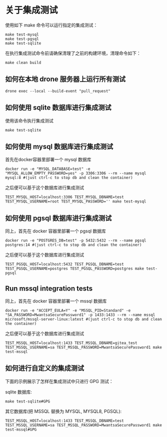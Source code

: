 # 关于集成测试

使用如下 make 命令可以运行指定的集成测试：
```shell
make test-mysql
make test-pgsql
make test-sqlite
```

在执行集成测试命令前请确保清理了之前的构建环境，清理命令如下：
```
make clean build
```

## 如何在本地 drone 服务器上运行所有测试
```
drone exec --local --build-event "pull_request"
```

## 如何使用 sqlite 数据库进行集成测试
使用该命令执行集成测试
```
make test-sqlite
```

## 如何使用 mysql 数据库进行集成测试
首先在docker容器里部署一个 mysql 数据库
```
docker run -e "MYSQL_DATABASE=test" -e "MYSQL_ALLOW_EMPTY_PASSWORD=yes" -p 3306:3306 --rm --name mysql mysql:8 #(just ctrl-c to stop db and clean the container) 
```
之后便可以基于这个数据库进行集成测试
```
TEST_MYSQL_HOST=localhost:3306 TEST_MYSQL_DBNAME=test TEST_MYSQL_USERNAME=root TEST_MYSQL_PASSWORD='' make test-mysql
```

## 如何使用 pgsql 数据库进行集成测试
同上，首先在 docker 容器里部署一个 pgsql 数据库
```
docker run -e "POSTGRES_DB=test" -p 5432:5432 --rm --name pgsql postgres:14 #(just ctrl-c to stop db and clean the container) 
```
之后便可以基于这个数据库进行集成测试
```
TEST_PGSQL_HOST=localhost:5432 TEST_PGSQL_DBNAME=test TEST_PGSQL_USERNAME=postgres TEST_PGSQL_PASSWORD=postgres make test-pgsql
```

## Run mssql integration tests
同上，首先在 docker 容器里部署一个 mssql 数据库
```
docker run -e "ACCEPT_EULA=Y" -e "MSSQL_PID=Standard" -e "SA_PASSWORD=MwantsaSecurePassword1" -p 1433:1433 --rm --name mssql microsoft/mssql-server-linux:latest #(just ctrl-c to stop db and clean the container) 
```
之后便可以基于这个数据库进行集成测试
```
TEST_MSSQL_HOST=localhost:1433 TEST_MSSQL_DBNAME=gitea_test TEST_MSSQL_USERNAME=sa TEST_MSSQL_PASSWORD=MwantsaSecurePassword1 make test-mssql
```

## 如何进行自定义的集成测试

下面的示例展示了怎样在集成测试中只进行 GPG 测试：

sqlite 数据库:

```
make test-sqlite#GPG
```

其它数据库(把 MSSQL 替换为 MYSQL, MYSQL8, PGSQL):

```
TEST_MSSQL_HOST=localhost:1433 TEST_MSSQL_DBNAME=test TEST_MSSQL_USERNAME=sa TEST_MSSQL_PASSWORD=MwantsaSecurePassword1 make test-mssql#GPG
```

